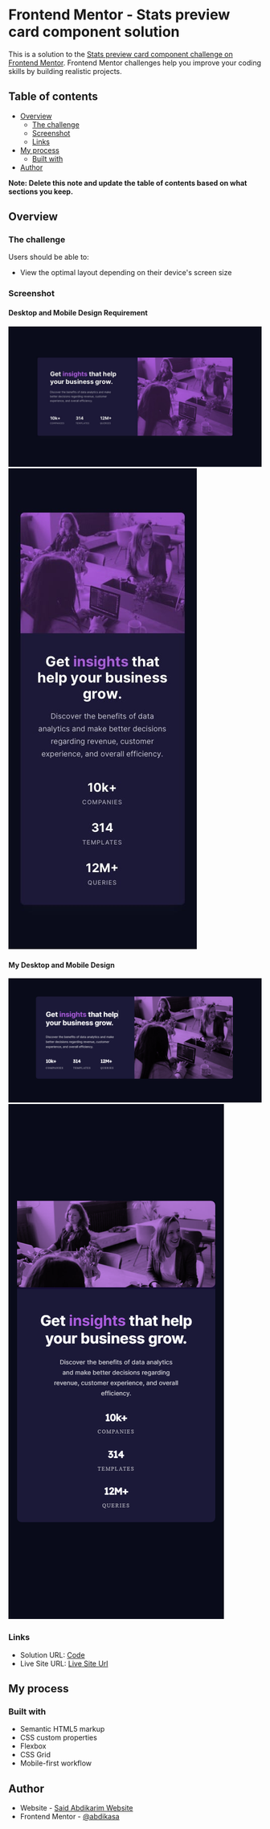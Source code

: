 # Frontend Mentor - Stats preview card component solution

This is a solution to the [Stats preview card component challenge on Frontend Mentor](https://www.frontendmentor.io/challenges/stats-preview-card-component-8JqbgoU62). Frontend Mentor challenges help you improve your coding skills by building realistic projects.

## Table of contents

- [Overview](#overview)
  - [The challenge](#the-challenge)
  - [Screenshot](#screenshot)
  - [Links](#links)
- [My process](#my-process)
  - [Built with](#built-with)
- [Author](#author)

**Note: Delete this note and update the table of contents based on what sections you keep.**

## Overview

### The challenge

Users should be able to:

- View the optimal layout depending on their device's screen size

### Screenshot

#### Desktop and Mobile Design Requirement
![Desktop Design Rerquirement](design/desktop-design.jpg)
![Mobile Design Rerquirement](design/mobile-design.jpg)

#### My Desktop and Mobile Design
![My desktop version](design/exercise-1.png)
![My mobile version](design/exercise-1-m.png)

### Links

- Solution URL: [Code](https://github.com/abdikasa/Stats-preview-card-component)
- Live Site URL: [Live Site Url](https://abdikasa.github.io/Stats-preview-card-component/)

## My process

### Built with

- Semantic HTML5 markup
- CSS custom properties
- Flexbox
- CSS Grid
- Mobile-first workflow

## Author

- Website - [Said Abdikarim Website](https://github.com/abdikasa)
- Frontend Mentor - [@abdikasa](https://www.frontendmentor.io/profile/abdikasa)
